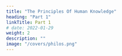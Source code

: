 ```yaml
---
title: "The Principles Of Human Knowledge"
heading: "Part 1"
linkTitle: Part 1
# date: 2022-01-29
weight: 2
description: ""
image: "/covers/philos.png"
---
```



